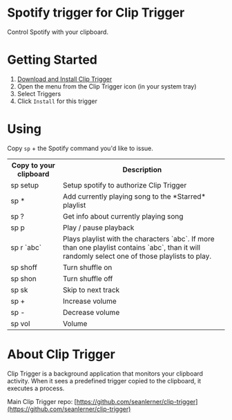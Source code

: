 # Spotify trigger for Clip Trigger

Control Spotify with your clipboard.

# Getting Started

1. [Download and Install Clip Trigger](https://github.com/seanlerner/clip-trigger/blob/master/README.md)
1. Open the menu from the Clip Trigger icon (in your system tray)
1. Select Triggers
1. Click `Install` for this trigger

# Using

Copy `sp` + the Spotify command you'd like to issue.

<table>
  <tr><th>Copy to your clipboard</th><th>Description                                           </th></tr>
  <tr><td>sp setup                 </td><td>Setup spotify to authorize Clip Trigger               </td></tr>
  <tr><td>sp *                     </td><td>Add currently playing song to the *Starred* playlist  </td></tr>
  <tr><td>sp ?                     </td><td>Get info about currently playing song                 </td></tr>
  <tr><td>sp p                     </td><td>Play / pause playback                                 </td></tr>
  <tr>
    <td>sp r `abc`</td>
    <td>Plays playlist with the characters `abc`. If more than one playlist contains `abc`, than it will randomly select one of those playlists to play.</td>
  </tr>
  <tr><td>sp shoff                 </td><td>Turn shuffle on                                       </td></tr>
  <tr><td>sp shon                  </td><td>Turn shuffle off                                      </td></tr>
  <tr><td>sp sk                    </td><td>Skip to next track                                    </td></tr>
  <tr><td>sp +                     </td><td>Increase volume                                       </td></tr>
  <tr><td>sp -                     </td><td>Decrease volume                                       </td></tr>
  <tr><td>sp vol                   </td><td>Volume                                                </td></tr>
</table>

# About Clip Trigger

Clip Trigger is a background application that monitors your clipboard activity. When it sees a predefined trigger copied to the clipboard, it executes a process.

Main Clip Trigger repo: [https://github.com/seanlerner/clip-trigger](https://github.com/seanlerner/clip-trigger)
